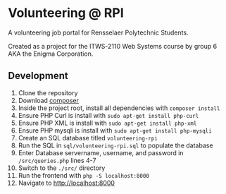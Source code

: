 # Volunteering @ RPI

A volunteering job portal for Rensselaer Polytechnic Students.

Created as a project for the ITWS-2110 Web Systems course by
group 6 AKA the Enigma Corporation.

## Development

1. Clone the repository
2. Download [composer](https://getcomposer.org/doc/00-intro.md)
3. Inside the project root, install all dependencies with `composer install`
4. Ensure PHP Curl is install with `sudo apt-get install php-curl`
5. Ensure PHP XML is install with `sudo apt-get install php-xml`
6. Ensure PHP mysqli is install with `sudo apt-get install php-mysqli`
7. Create an SQL database titled `volunteering-rpi`
8. Run the SQL in `sql/volunteering-rpi.sql` to populate the database
9. Enter Database servername, username, and password in `/src/queries.php` lines 4-7
10. Switch to the `./src/` directory
11. Run the frontend with `php -S localhost:8000`
12. Navigate to [http://localhost:8000](http://localhost:8000)